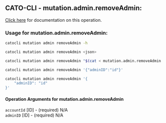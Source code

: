 
## CATO-CLI - mutation.admin.removeAdmin:
[Click here](https://api.catonetworks.com/documentation/#mutation-mutation.admin.removeAdmin) for documentation on this operation.

### Usage for mutation.admin.removeAdmin:

```bash
catocli mutation admin removeAdmin -h

catocli mutation admin removeAdmin <json>

catocli mutation admin removeAdmin "$(cat < mutation.admin.removeAdmin.json)"

catocli mutation admin removeAdmin '{"adminID":"id"}'

catocli mutation admin removeAdmin '{
    "adminID": "id"
}'
```

#### Operation Arguments for mutation.admin.removeAdmin ####

`accountId` [ID] - (required) N/A    
`adminID` [ID] - (required) N/A    

